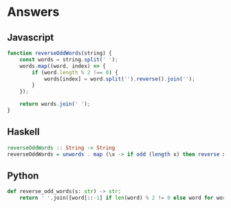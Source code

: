 # Answers

## Javascript

```javascript
function reverseOddWords(string) {
    const words = string.split(' ');
    words.map((word, index) => {
        if (word.length % 2 !== 0) {
            words[index] = word.split('').reverse().join('');
        }
    });

    return words.join(' ');
}
```

## Haskell

```hs
reverseOddWords :: String -> String 
reverseOddWords = unwords . map (\x -> if odd (length x) then reverse x else x) . words
```

## Python

```python
def reverse_odd_words(s: str) -> str:
    return ' '.join([word[::-1] if len(word) % 2 != 0 else word for word in s.split()])
```